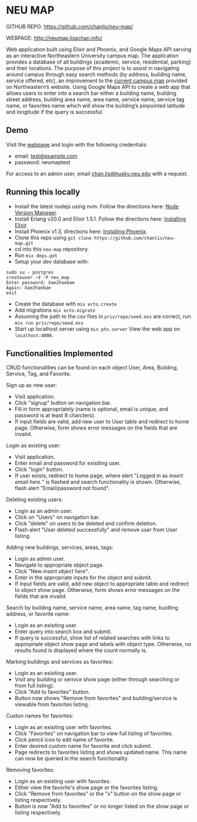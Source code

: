 # NEU MAP
GITHUB REPO: https://github.com/chanlis/neu-map/

WEBPAGE: http://neumap.lisachan.info/

Web application built using Elixir and Phoenix, and Google Maps API serving as an interactive Northeastern University campus map. The application provides a database of all buildings (academic, service, residential, parking) and their locations. The purpose of this project is to assist in navigating around campus through easy search methods (by address, building name, service offered, etc), an improvement to the [current campus map](https://www.northeastern.edu/campusmap/map/index.html) provided on Northeastern’s website. Using Google Maps API to create a web app that allows users to enter into a search bar either a building name, building street address, building area name, area name, service name, service tag name, or favorites name which will show the building’s pinpointed latitude and longitude if the query is successful.

## Demo
Visit the [webpage](http://neumap.lisachan.info/) and login with the following credentials:
- email: test@example.com
- password: neumaptest

For access to an admin user, email [chan.lis@husky.neu,edu](mailto:chan.lis@husky.neu.edu) with a request.

## Running this locally
- Install the latest nodejs using nvm. Follow the directions here: [Node Version Manager](https://github.com/creationix/nvm).
- Install Erlang v20.0 and Elixir 1.5.1. Follow the directions here: [Installing Elixir](https://elixir-lang.org/install.html).
- Install Phoenix v1.3, directions here: [Installing Phoenix](https://hexdocs.pm/phoenix/installation.html).
- Clone this repo using `git clone https://github.com/chanlis/neu-map.git`
- cd into this `neu-map` repository. 
- Run `mix deps.get`
- Setup your dev database with:
````
sudo su - postgres 
createuser -d -P neu_map
Enter password: Xae2haebae
Again: Xae2haebae
exit
````
- Create the database with `mix ecto.create`
- Add migrations `mix ecto.migrate`
- Assuming the path to the csv files in `priv/repo/seed.exs` are correct, run `mix run priv/repo/seed.exs`
- Start up localhost server using `mix phx.server`
View the web app on `localhost:4000`.

## Functionalities Implemented
CRUD functionalities can be found on each object User, Area, Building, Service, Tag, and Favorite.

Sign up as new user:
- Visit application.
- Click "signup" button on navigation bar.
- Fill in form appropriately (name is optional, email is unique, and password is at least 8 charcters).
- If input fields are valid, add new user to User table and redirect to home page. Otherwise, form shows error messages on the fields that are invalid.

Login as existing user:
- Visit application.
- Enter email and password for exisiting user.
- Click "login" button.
- If user exists, redirect to home page, where alert "Logged in as *insert email here.*" is flashed and search functionality is shown. Otherwise, flash alert "Email/password not found".

Deleting existing users:
- Login as an admin user.
- Click on "Users" on navigation bar.
- Click "delete" on users to be deleted and confirm deletion.
- Flash alert "User deleted successfully" and remove user from User listing.

Adding new buildings, services, areas, tags:
- Login as admin user.
- Navigate to appropriate object page.
- Click "New *insert object here*".
- Enter in the appropriate inputs for the object and submit.
- If input fields are valid, add new object to appropriate table and redirect to object show page. Otherwise, form shows error messages on the fields that are invalid.

Search by building name, service name, area name, tag name, buidling address, or favorite name:
- Login as an exisiting user.
- Enter query into search box and submit.
- If query is successful, show list of related searches with links to appropriate object show page and labels with object type. Otherwise, no results found is displayed where the count normally is.

Marking buildings and services as favorites:
- Login as an exisiting user.
- Visit any building or serivce show page (either through searching or from full listing).
- Click "Add to favorites" button.
- Button now shows "Remove from favorites" and building/service is viewable from favorites listing.

Custon names for favorites:
- Login as an exisiting user with favorites.
- Click "Favorites" on navigation bar to view full listing of favorites.
- Click pencil icon to edit name of favorite.
- Enter desired custom name for favorite and click submit.
- Page redirects to favorites listing and shows updated name. This name can now be queried in the search functionality.

Removing favorites:
- Login as an existing user with favorites.
- Either view the favorite's show page or the favorites listing.
- Click "Remove from favorites" or the "x" button on the show page or listing respectively.
- Button is now "Add to favorites" or no longer listed on the show page or listing respectively.
